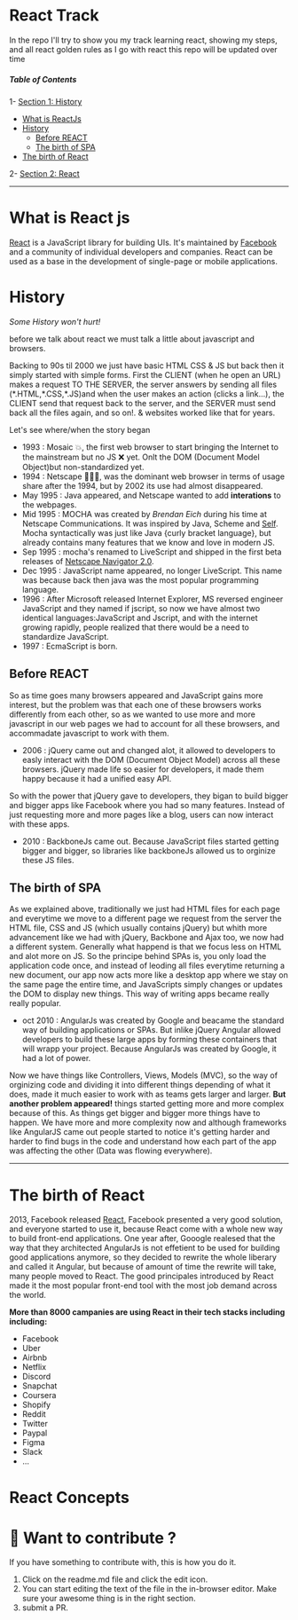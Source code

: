 # React Track

In the repo I'll try to show you my track learning react, showing my steps, and all react golden rules as I go with react this repo will be updated over time

##### Table of Contents

1- [Section 1: History](#history)<br>

- [What is ReactJs](#what-is-react-js)<br>
- [History](#history)<br>
  - [Before REACT](#before-react)<br>
  - [The birth of SPA](#the-birth-of-SPA)<br>
- [The birth of React](#the-birth-of-react)<br>

2- [Section 2: React](#the-birth-of-react)<br>

---

# What is React js

[React](https://reactjs.org) is a JavaScript library for building UIs. It's maintained by [Facebook](https://github.com/facebook/react/) and a community of individual developers and companies. React can be used as a base in the development of single-page or mobile applications.

# History

_Some History won't hurt!_

before we talk about react we must talk a little about javascript and browsers.

Backing to 90s til 2000 we just have basic HTML CSS & JS but back then it simply started with simple forms. First the CLIENT (when he open an URL) makes a request TO THE SERVER, the server answers by sending all files (\*.HTML,\*.CSS,\*.JS)and when the user makes an action (clicks a link...), the CLIENT send that request back to the server, and the SERVER must send back all the files again, and so on!.
& websites worked like that for years.

Let's see where/when the story began

- 1993 : Mosaic 💥, the first web browser to start bringing the Internet to the mainstream but no JS ❌ yet. Onlt the DOM (Document Model Object)but non-standardized yet.
- 1994 : Netscape 🚀🚀🚀, was the dominant web browser in terms of usage share after the 1994, but by 2002 its use had almost disappeared.
- May 1995 : Java appeared, and Netscape wanted to add **interations** to the webpages.
- Mid 1995 : MOCHA was created by _Brendan Eich_ during his time at Netscape Communications. It was inspired by Java, Scheme and [Self](http://www.selflanguage.org). Mocha syntactically was just like Java {curly bracket language}, but already contains many features that we know and love in modern JS.
- Sep 1995 : mocha's renamed to LiveScript and shipped in the first beta releases of [Netscape Navigator 2.0](https://tidbits.com/1995/11/13/netscape-2-0b2-available/).
- Dec 1995 : JavaScript name appeared, no longer LiveScript. This name was because back then java was the most popular programming language.
- 1996 : After Microsoft released Internet Explorer, MS reversed engineer JavaScript and they named if jscript, so now we have almost two identical languages:JavaScript and Jscript, and with the internet growing rapidly, people realized that there would be a need to standardize JavaScript.
- 1997 : EcmaScript is born.

## Before REACT

So as time goes many browsers appeared and JavaScript gains more interest, but the problem was that each one of these browsers works differently from each other, so as we wanted to use more and more javascript in our web pages we had to account for all these browsers, and accommadate javascript to work with them.

- 2006 : jQuery came out and changed alot, it allowed to developers to easly interact with the DOM (Document Object Model) across all these browsers. jQuery made life so easier for developers, it made them happy because it had a unified easy API.

So with the power that jQuery gave to developers, they bigan to build bigger and bigger apps like Facebook where you had so many features.
Instead of just requesting more and more pages like a blog, users can now interact with these apps.

- 2010 : BackboneJs came out. Because JavaScript files started getting bigger and bigger, so libraries like backboneJs allowed us to orginize these JS files.

## The birth of SPA

As we explained above, traditionally we just had HTML files for each page and everytime we move to a different page we request from the server the HTML file, CSS and JS (which usually contains jQuery) but whith more advancement like we had with jQuery, Backbone and Ajax too, we now had a different system.
Generally what happend is that we focus less on HTML and alot more on JS.
So the principe behind SPAs is, you only load the application code once, and instead of leoding all files everytime returning a new document, our app now acts more like a desktop app where we stay on the same page the entire time, and JavaScripts simply changes or updates the DOM to display new things. This way of writing apps became really really popular.

- oct 2010 : AngularJs was created by Google and beacame the standard way of building applications or SPAs. But inlike jQuery Angular allowed developers to build these large apps by forming these containers that will wrapp your project. Because AngularJs was created by Google, it had a lot of power.

Now we have things like Controllers, Views, Models (MVC), so the way of orginizing code and dividing it into different things depending of what it does, made it much easier to work with as teams gets larger and larger.
**But another problem appeared!**
things started getting more and more complex because of this. As things get bigger and bigger more things have to happen. We have more and more complexity now and although frameworks like AngularJS came out people started to notice it's getting harder and harder to find bugs in the code and understand how each part of the app was affecting the other (Data was flowing everywhere).

---

# The birth of React

2013, Facebook released [React](https://github.com/facebook/react), Facebook presented a very good solution, and everyone started to use it, because React come with a whole new way to build front-end applications.
One year after, Gooogle realesed that the way that they architected AngularJs is not effetient to be used for building good applications anymore, so they decided to rewrite the whole liberary and called it Angular, but because of amount of time the rewrite will take, many people moved to React.
The good principales introduced by React made it the most popular front-end tool with the most job demand across the world.

**More than 8000 campanies are using React in their tech stacks including including:**

- Facebook
- Uber
- Airbnb
- Netflix
- Discord
- Snapchat
- Coursera
- Shopify
- Reddit
- Twitter
- Paypal
- Figma
- Slack
- ...

# React Concepts

# 🧐 Want to contribute ?

If you have something to contribute with, this is how you do it.

1. Click on the readme.md file and click the edit icon.
2. You can start editing the text of the file in the in-browser editor. Make sure your awesome thing is in the right section.
3. submit a PR.
